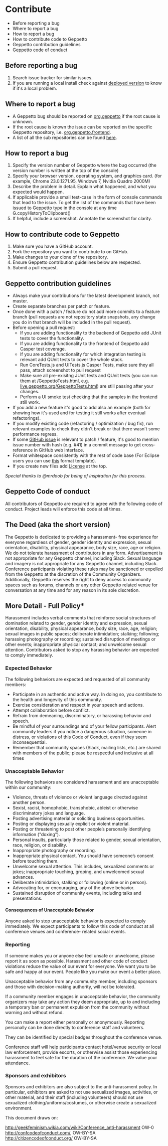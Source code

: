 Contribute
==========

-   Before reporting a bug
-   Where to report a bug
-   How to report a bug
-   How to contribute code to Geppetto
-   Geppetto contribution guidelines
-   Geppetto code of conduct

Before reporting a bug
----------------------

1.  Search issue tracker for similar issues.
2.  If you are running a local install check against [deployed
    version](live.geppetto.org) to know if it's a local problem.

Where to report a bug
---------------------

-   A Geppetto bug should be reported on
    [org.geppetto](https://github.com/openworm/org.geppetto/) if the
    root cause is unknown.
-   If the root cause is known the issue can be reported on the specific
    Geppetto repository, i.e.
    [org.geppetto.frontend](https://github.com/openworm/org.geppetto.frontend).
-   A list of all the sub repositories can be found
    [here](https://github.com/openworm/org.geppetto/blob/master/README.md).

How to report a bug
-------------------

1.  Specify the version number of Geppetto where the bug occurred (the
    version number is written at the top of the console)
2.  Specify your browser version, operating system, and graphics card.
    (for example, Chrome 23.0.1271.95, Windows 7, Nvidia Quadro 2000M)
3.  Describe the problem in detail. Explain what happened, and what you
    expected would happen.
4.  If applicable provide a small test-case in the form of console
    commands that lead to the issue. To get the list of the commands
    that have been issued to Geppetto type in the console at any
    time G.copyHistoryToClipboard()
5.  If helpful, include a screenshot. Annotate the screenshot
    for clarity.

How to contribute code to Geppetto
----------------------------------

1.  Make sure you have a GitHub account.
2.  Fork the repository you want to contribute to on GitHub.
3.  Make changes to your clone of the repository.
4.  Ensure Geppetto contribution guidelines below are respected.
5.  Submit a pull request.

Geppetto contribution guidelines
--------------------------------

-   Always make your contributions for the latest development branch,
    not master.
-   Create separate branches per patch or feature.
-   Once done with a patch / feature do not add more commits to a
    feature branch (pull requests are not repository state snapshots,
    any change you do in that branch will be included in the
    pull request).
-   Before opening a pull request:
    -   If you are adding functionality to the backend of Geppetto add
        JUnit tests to cover the functionality.
    -   If you are adding functionality to the frontend of Geppetto add
        Casper test coverage.
    -   If you are adding functionality for which integration testing is
        relevant add QUnit tests to cover the whole stack.
    -   Run CoreTests.js and UITests.js Casper Tests, make sure they all
        pass, attach screenshot to pull request
    -   Make sure all pre-exisitng JUnit tests and QUnit tests (you can
        run them at /GeppettoTests.html, e.g.
        [live.geppetto.org/GeppettoTests.html](http://live.geppetto.org/GeppettoTests.html))
        are still passing after your changes.
    -   Perform a UI smoke test checking that the samples in the
        frontend still work.
-   If you add a new feature it's good to add also an example (both for
    showing how it's used and for testing it still works after
    eventual refactorings).
-   If you modify existing code (refactoring / optimization / bug fix),
    run relevant examples to check they didn't break or that there
    wasn't some performance regress.
-   If some [GitHub
    issue](https://github.com/openworm/org.geppetto/issues) is relevant
    to patch / feature, it's good to mention issue number with
    hash (e.g. \#41) in a commit message to get cross-reference in
    GitHub web interface.
-   Format whitespace consistently with the rest of code base (For
    Eclipse users you can use
    [this](https://github.com/openworm/org.geppetto/blob/master/eclipse/GeppettoFormatter.xml)
    format template).
-   If you create new files add
    [License](https://github.com/openworm/org.geppetto/blob/master/LICENSE)
    at the top.

*Special thanks to @mrdoob for being of inspiration for this process.*

Geppetto Code of conduct
------------------------
					
All contributors of Geppetto are required to agree with the following code of conduct. Project leads will enforce this code at all times. 		
			
## The Deed (aka the short version)
					
The Geppetto is dedicated to providing a harassment- free experience for everyone regardless of gender, gender identity and expression, sexual orientation, disability, physical appearance, body size, race, age or religion. We do not tolerate harassment of contributors in any form. Advertisement is not appropriate for any Geppetto channel, including Slack. Sexual language and imagery is not appropriate for any Geppetto channel, including Slack. Conference participants violating these rules may be sanctioned or expelled from the Geppetto at the discretion of the Community Organizers. Additionally, Geppetto reserves the right to deny access to community spaces such as forums, channels or any other Geppetto related venue for conversation at any time and for any reason in its sole discretion.
					
## More Detail - Full Policy*
					
Harassment includes verbal comments that reinforce social structures of domination related to gender, gender identity and expression, sexual orientation, disability, physical appearance, body size, race, age, religion; sexual images in public spaces; deliberate intimidation; stalking; following; harassing photography or recording; sustained disruption of meetings or other events; inappropriate physical contact; and unwelcome sexual attention. Contributors asked to stop any harassing behavior are expected to comply immediately.
					
### Expected Behavior
					
The following behaviors are expected and requested of all community members:
					
-   Participate in an authentic and active way. In doing so, you contribute to the health and longevity of this community.				
-   Exercise consideration and respect in your speech and actions.
-   Attempt collaboration before conflict.
-   Refrain from demeaning, discriminatory, or harassing behavior and speech.
-   Be mindful of your surroundings and of your fellow participants. Alert community leaders if you notice a dangerous situation, someone in distress, or violations of this Code of Conduct, even if they seem inconsequential.					
-   Remember that community spaces (Slack, mailing lists, etc.) are shared with members of the public; please be respectful and inclusive at all times
					
### Unacceptable Behavior
					
The following behaviors are considered harassment and are unacceptable within our community:
					
-   Violence, threats of violence or violent language directed against another person.
-   Sexist, racist, homophobic, transphobic, ableist or otherwise discriminatory jokes and language.				
-   Posting advertising material or soliciting business opportunities.
-   Posting or displaying sexually explicit or violent material.
-   Posting or threatening to post other people’s personally identifying information ("doxing").
-   Personal insults, particularly those related to gender, sexual orientation, race, religion, or disability.
-   Inappropriate photography or recording.
-   Inappropriate physical contact. You should have someone’s consent before touching them.
-   Unwelcome sexual attention. This includes, sexualized comments or jokes; inappropriate touching, groping, and unwelcomed sexual advances.
-   Deliberate intimidation, stalking or following (online or in person).
-   Advocating for, or encouraging, any of the above behavior.
-   Sustained disruption of community events, including talks and presentations. 

#### Consequences of Unacceptable Behavior
Anyone asked to stop unacceptable behavior is expected to comply immediately.
We expect participants to follow this code of conduct at all conference venues and conference- related social events.
					
### Reporting
					
If someone makes you or anyone else feel unsafe or unwelcome, please report it as soon as possible. Harassment and other code of conduct violations reduce the value of our event for everyone. We want you to be safe and happy at our event. People like you make our event a better place.
					
Unacceptable behavior from any community member, including sponsors and those with decision-making authority, will not be tolerated.
					
If a community member engages in unacceptable behavior, the community organizers may take any action they deem appropriate, up to and including a temporary ban or permanent expulsion from the community without warning and without refund.
					
You can make a report either personally or anonymously.
Reporting personally can be done directly to conference staff and volunteers.
					
They can be identified by special badges throughout the conference venue.
									
Conference staff will help participants contact hotel/venue security or local law enforcement, provide escorts, or otherwise assist those experiencing harassment to feel safe for the duration of the conference. We value your attendance.
					
### Sponsors and exhibitors
					
Sponsors and exhibitors are also subject to the anti-harassment policy. In particular, exhibitors are asked to not use sexualized images, activities, or other material, and their staff (including volunteers) should not use sexualized clothing/uniforms/costumes, or otherwise create a sexualized environment.
					
This document draws on:
							
http://geekfeminism.wikia.com/wiki/Conference_anti-harassment OW-0 http://confcodeofconduct.com/, OW-BY-SA http://citizencodeofconduct.org/ OW-BY-SA
				




